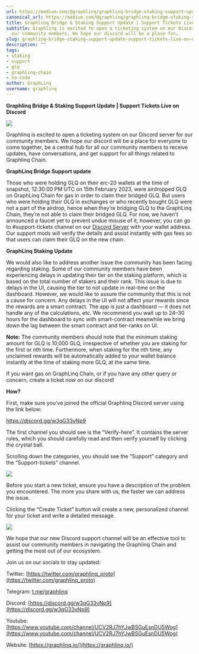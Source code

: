 ```yaml
---
url: https://medium.com/@graphlinq/graphlinq-bridge-staking-support-update-support-tickets-live-on-discord-1590fb5b0276
canonical_url: https://medium.com/@graphlinq/graphlinq-bridge-staking-support-update-support-tickets-live-on-discord-1590fb5b0276
title: Graphlinq Bridge & Staking Support Update | Support Tickets Live on Discord
subtitle: Graphlinq is excited to open a ticketing system on our Discord server for
  our community members. We hope our discord will be a place for…
slug: graphlinq-bridge-staking-support-update-support-tickets-live-on-discord
description: ""
tags:
- staking
- support
- glq
- graphlinq-chain
- no-code
author: GraphLinq
username: graphlinq
---
```


**Graphlinq Bridge & Staking Support Update | Support Tickets Live on Discord**

![][image_ref_MSpDQTZyLU05ZXp1dnpMVnFBYXpxYjVBLnBuZw==]

Graphlinq is excited to open a ticketing system on our Discord server for our community members. We hope our discord will be a place for everyone to come together, be a central hub for all our community members to receive updates, have conversations, and get support for all things related to Graphlinq Chain.

**GraphLinq Bridge Support update**

Those who were holding GLQ on their erc-20 wallets at the time of snapshot, 12:30:00 PM UTC on 15th February 2023, were airdropped GLQ on GraphLinq Chain for gas in order to claim their bridged GLQ. But users who were holding their GLQ in exchanges or who recently bought GLQ were not a part of the airdrop, hence when they’re bridging GLQ to the GraphLinq Chain, they’re not able to claim their bridged GLQ. For now, we haven’t announced a faucet yet to prevent undue misuse of it, however, you can go to #support-tickets channel on our [Discord Server](https://discord.gg/w3qG33vNp9) with your wallet address. Our support mods will verify the details and assist instantly with gas fees so that users can claim their GLQ on the new chain.

**GraphLinq Staking Update**

We would also like to address another issue the community has been facing regarding staking. Some of our community members have been experiencing delays in updating their tier on the staking platform, which is based on the total number of stakers and their rank. This issue is due to delays in the UI, causing the tier to not update in real-time on the dashboard. However, we would like to assure the community that this is not a cause for concern. Any delays in the UI will not affect your rewards since the rewards are a smart contract. The app is just a dashboard — it does not handle any of the calculations, etc. We recommend you wait up to 24–30 hours for the dashboard to sync with smart-contract meanwhile we bring down the lag between the smart contract and tier-ranks on UI.

**Note:** The community members should note that the minimum staking amount for GLQ is 10,000 GLQ, irrespective of whether you are staking for the first or nth time. Furthermore, when staking for the nth time, any unclaimed rewards will be automatically added to your wallet balance instantly at the time of staking more GLQ, at the same time.

If you want gas on GraphLinq Chain, or if you have any other query or concern, create a ticket now on our discord!

**How?**

First, make sure you’ve joined the official Graphlinq Discord server using the link below:

https://discord.gg/w3qG33vNp9

The first channel you should see is the “Verify-here”. It contains the server rules, which you should carefully read and then verify yourself by clicking the crystal ball.

Scrolling down the categories, you should see the “Support” category and the “Support-tickets” channel.

![][image_ref_MCpSbzFCYVBuNkFMX1N0Ry0x]

Before you start a new ticket, ensure you have a description of the problem you encountered. The more you share with us, the faster we can address the issue.

Clicking the “Create Ticket” button will create a new, personalized channel for your ticket and write a detailed message.

![][image_ref_MCo1dUhaWFlpTE8tYy13OUNx]

We hope that our new Discord support channel will be an effective tool to assist our community members in navigating the Graphlinq Chain and getting the most out of our ecosystem.

Join us on our socials to stay updated:

Twitter: [https://twitter.com/graphlinq_proto](https://twitter.com/graphlinq_proto)

Telegram: [t.me/graphlinq](http://t.me/graphlinq)

Discord: [https://discord.gg/w3qG33vNp9](https://discord.gg/w3qG33vNp9)

Youtube: [https://www.youtube.com/channel/UCV2RJ7hYJwBSGuEsnDU5Wog](https://www.youtube.com/channel/UCV2RJ7hYJwBSGuEsnDU5Wog)

Website: [https://graphlinq.io/](https://graphlinq.io/)


[image_ref_MSpDQTZyLU05ZXp1dnpMVnFBYXpxYjVBLnBuZw==]: data:image/png;base64,
[image_ref_MCpSbzFCYVBuNkFMX1N0Ry0x]: data:application/octet-stream;base64,
[image_ref_MCo1dUhaWFlpTE8tYy13OUNx]: data:application/octet-stream;base64,

